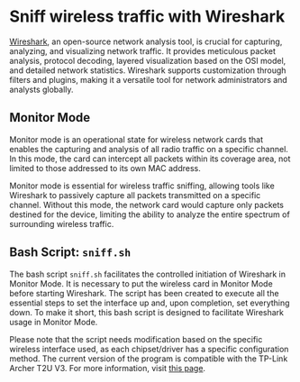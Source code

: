# Sniff wireless traffic with Wireshark 

[Wireshark](https://www.wireshark.org/), an open-source network analysis tool, is crucial for capturing, analyzing, and visualizing network traffic. It provides meticulous packet analysis, protocol decoding, layered visualization based on the OSI model, and detailed network statistics. Wireshark supports customization through filters and plugins, making it a versatile tool for network administrators and analysts globally.

## Monitor Mode

Monitor mode is an operational state for wireless network cards that enables the capturing and analysis of all radio traffic on a specific channel. In this mode, the card can intercept all packets within its coverage area, not limited to those addressed to its own MAC address.

Monitor mode is essential for wireless traffic sniffing, allowing tools like Wireshark to passively capture all packets transmitted on a specific channel. Without this mode, the network card would capture only packets destined for the device, limiting the ability to analyze the entire spectrum of surrounding wireless traffic.

## Bash Script: `sniff.sh`

The bash script `sniff.sh` facilitates the controlled initiation of Wireshark in Monitor Mode. It is necessary to put the wireless card in Monitor Mode before starting Wireshark. The script has been created to execute all the essential steps to set the interface up and, upon completion, set everything down.
To make it short, this bash script is designed to facilitate Wireshark usage in Monitor Mode.

Please note that the script needs modification based on the specific wireless interface used, as each chipset/driver has a specific configuration method. The current version of the program is compatible with the TP-Link Archer T2U V3. For more information, visit [this page](https://wiki.wireshark.org/CaptureSetup/WLAN).

